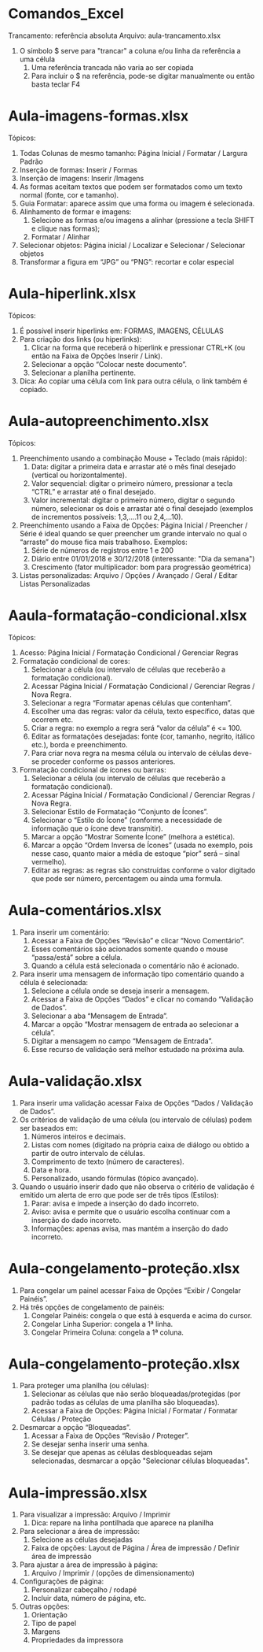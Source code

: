 # Comandos_Excel

Trancamento: referência absoluta
Arquivo: aula-trancamento.xlsx

1. O símbolo $ serve para "trancar" a coluna e/ou linha da referência a uma célula
    1. Uma referência trancada não varia ao ser copiada
    2. Para incluir o $ na referência, pode-se digitar manualmente ou então basta teclar F4

# Aula-imagens-formas.xlsx

Tópicos:
1. Todas Colunas de mesmo tamanho: Página Inicial / Formatar / Largura Padrão
2. Inserção de formas: Inserir / Formas
3. Inserção de imagens: Inserir /Imagens
4. As formas aceitam textos que podem ser formatados como um texto normal (fonte, cor e tamanho).
5. Guia Formatar: aparece assim que uma forma ou imagem é selecionada.
6. Alinhamento de formar e imagens:
    1. Selecione as formas e/ou imagens a alinhar (pressione a tecla SHIFT e clique nas formas);
    2. Formatar / Alinhar
7. Selecionar objetos: Página inicial / Localizar e Selecionar / Selecionar objetos
8. Transformar a figura em “JPG” ou “PNG”: recortar e colar especial

# Aula-hiperlink.xlsx

Tópicos:
1. É possível inserir hiperlinks em: FORMAS, IMAGENS, CÉLULAS
2. Para criação dos links (ou hiperlinks):
    1. Clicar na forma que receberá o hiperlink e pressionar CTRL+K (ou então na Faixa de Opções Inserir / Link).
    2. Selecionar a opção “Colocar neste documento”.
    3. Selecionar a planilha pertinente.
3.  Dica: Ao copiar uma célula com link para outra célula, o link também é copiado.

# Aula-autopreenchimento.xlsx

Tópicos:
1.  Preenchimento usando a combinação Mouse + Teclado (mais rápido):
    1. Data: digitar a primeira data e arrastar até o mês final desejado (vertical ou horizontalmente).
    2. Valor sequencial: digitar o primeiro número, pressionar a tecla “CTRL” e arrastar até o final desejado.
    3. Valor incremental: digitar o primeiro número, digitar o segundo número, selecionar os dois e arrastar até o final desejado (exemplos de incrementos possíveis: 1,3,....11 ou 2,4,...10).
2.  Preenchimento usando a Faixa de Opções: Página Inicial / Preencher / Série é ideal quando se quer preencher um grande intervalo no qual o “arraste” do mouse fica mais trabalhoso. Exemplos:
    1. Série de números de registros entre 1 e 200
    2.  Diário entre 01/01/2018 e 30/12/2018 (interessante: "Dia da semana")
    3. Crescimento (fator multiplicador: bom para progressão geométrica)
3.  Listas personalizadas: Arquivo / Opções / Avançado / Geral / Editar Listas Personalizadas

# Aaula-formatação-condicional.xlsx

Tópicos:
1.  Acesso: Página Inicial / Formatação Condicional / Gerenciar Regras
2.  Formatação condicional de cores:
    1. Selecionar a célula (ou intervalo de células que receberão a formatação condicional).
    2. Acessar Página Inicial / Formatação Condicional / Gerenciar Regras / Nova Regra.
    3. Selecionar a regra “Formatar apenas células que contenham”.
    4. Escolher uma das regras: valor da célula, texto específico, datas que ocorrem etc.
    5. Criar a regra: no exemplo a regra será “valor da célula” é <= 100.
    6. Editar as formatações desejadas: fonte (cor, tamanho, negrito, itálico etc.), borda e preenchimento.
    7. Para criar nova regra na mesma célula ou intervalo de células deve-se proceder conforme os passos
anteriores.
2. Formatação condicional de ícones ou barras:
    1. Selecionar a célula (ou intervalo de células que receberão a formatação condicional).
    2. Acessar Página Inicial / Formatação Condicional / Gerenciar Regras / Nova Regra.
    3. Selecionar Estilo de Formatação “Conjunto de Ícones”.
    4. Selecionar o “Estilo do Ícone” (conforme a necessidade de informação que o ícone deve transmitir).
    5. Marcar a opção “Mostrar Somente Ícone” (melhora a estética).
    6. Marcar a opção “Ordem Inversa de Ícones” (usada no exemplo, pois nesse caso, quanto maior a média de estoque “pior” será – sinal vermelho).
    7. Editar as regras: as regras são construídas conforme o valor digitado que pode ser número, percentagem ou ainda uma formula.

# Aula-comentários.xlsx
1. Para inserir um comentário:
    1. Acessar a Faixa de Opções “Revisão” e clicar “Novo Comentário”.
    2. Esses comentários são acionados somente quando o mouse “passa/está” sobre a célula.
    3. Quando a célula está selecionada o comentário não é acionado.
2. Para inserir uma mensagem de informação tipo comentário quando a célula é selecionada:
    1. Selecione a célula onde se deseja inserir a mensagem.
    2. Acessar a Faixa de Opções “Dados” e clicar no comando “Validação de Dados”.
    3. Selecionar a aba “Mensagem de Entrada”.
    4. Marcar a opção “Mostrar mensagem de entrada ao selecionar a célula”.
    5. Digitar a mensagem no campo “Mensagem de Entrada”.
    6. Esse recurso de validação será melhor estudado na próxima aula.

# Aula-validação.xlsx
1.  Para inserir uma validação acessar Faixa de Opções “Dados / Validação de Dados”.
2.  Os critérios de validação de uma célula (ou intervalo de células) podem ser baseados em:
    1. Números inteiros e decimais.
    2. Listas com nomes (digitado na própria caixa de diálogo ou obtido a partir de outro intervalo de células.
    3. Comprimento de texto (número de caracteres).
    4. Data e hora.
    5. Personalizado, usando fórmulas (tópico avançado).
3. Quando o usuário inserir dado que não observa o critério de validação é emitido um alerta de erro que pode ser de três tipos (Estilos):
    1. Parar: avisa e impede a inserção do dado incorreto.
    2. Aviso: avisa e permite que o usuário escolha continuar com a inserção do dado incorreto.
    3. Informações: apenas avisa, mas mantém a inserção do dado incorreto.

# Aula-congelamento-proteção.xlsx
1. Para congelar um painel acessar Faixa de Opções “Exibir / Congelar Painéis”.
2. Há três opções de congelamento de painéis:
    1. Congelar Painéis: congela o que está à esquerda e acima do cursor.
    2. Congelar Linha Superior: congela a 1ª linha.
    3. Congelar Primeira Coluna: congela a 1ª coluna.

# Aula-congelamento-proteção.xlsx
1. Para proteger uma planilha (ou células):
    1. Selecionar as células que não serão bloqueadas/protegidas (por padrão todas as células de uma planilha são bloqueadas).
    2. Acessar a Faixa de Opções: Página Inicial / Formatar / Formatar Células / Proteção
2.  Desmarcar a opção “Bloqueadas”.
    1. Acessar a Faixa de Opções “Revisão / Proteger”.
    2. Se desejar senha inserir uma senha.
    3. Se desejar que apenas as células desbloqueadas sejam selecionadas, desmarcar a opção "Selecionar
    células bloqueadas".

# Aula-impressão.xlsx
1. Para visualizar a impressão: Arquivo / Imprimir
    1. Dica: repare na linha pontilhada que aparece na planilha
2. Para selecionar a área de impressão:
    1. Selecione as células desejadas
    2. Faixa de opções: Layout de Página / Área de impressão / Definir área de impressão
3. Para ajustar a área de impressão à página:
    1. Arquivo / Imprimir / (opções de dimensionamento)
4. Configurações de página:
    1. Personalizar cabeçalho / rodapé
    2. Incluir data, número de página, etc.
5. Outras opções:
    1. Orientação
    2. Tipo de papel
    3. Margens
    4. Propriedades da impressora

